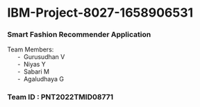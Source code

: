 # IBM-Project-8027-1658906531

### Smart Fashion Recommender Application

Team Members:  
 &nbsp;&nbsp;&nbsp;&nbsp;&nbsp;&nbsp;-&nbsp;&nbsp;Gurusudhan V  
 &nbsp;&nbsp;&nbsp;&nbsp;&nbsp;&nbsp;-&nbsp;&nbsp;Niyas Y  
 &nbsp;&nbsp;&nbsp;&nbsp;&nbsp;&nbsp;-&nbsp;&nbsp;Sabari M  
 &nbsp;&nbsp;&nbsp;&nbsp;&nbsp;&nbsp;-&nbsp;&nbsp;Agaludhaya G

### Team ID : PNT2022TMID08771
